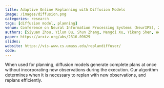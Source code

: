 ```yaml
---
title: Adaptive Online Replanning with Diffusion Models
image: /images/diffusion.png
categories: research
tags: [diffusion model, planning]
venue: Conference on Neural Information Processing Systems (NeurIPS), 2023
authors: [Siyuan Zhou, Yilun Du, Shun Zhang, Mengdi Xu, Yikang Shen, Wei Xiao, Dit-Yan Yeung, Chuang Gan]
paper: https://arxiv.org/abs/2310.09629
slides: 
website: https://vis-www.cs.umass.edu/replandiffuser/
code: 
---
```


When used for planning, diffusion models generate complete plans at once without incorporating new observations during the execution.
Our algorithm determines when it is necessary to replan with new observations, and replans efficiently.
